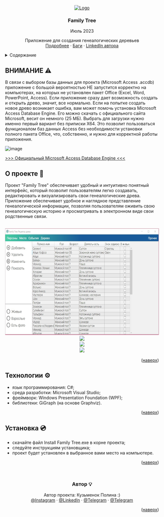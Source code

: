 
<a name="readme-top"></a>

<!-- PROJECT LOGO -->
<br />
<div align="center">
  <a href="https://your-timer.vercel.app/">
    <img src="Family Tree/Family Tree/Assets/Images/icon.ico" alt="Logo" width="80" height="80">
  </a>

  <h3 align="center">Family Tree</h3>
  <p align="center">Июль 2023</p>

  <p align="center">
     Приложение для создания генеалогических деревьев
    <br />
    <a href="https://krabochki.github.io/Resume/family-tree.html">Подробнее</a>
    ·
    <a href="https://github.com/krabochki/FamilyTree/issues">Баги</a>
    ·
    <a href="https://www.linkedin.com/in/polina-kuzmenok-550449291">LinkedIn автора</a>
  </p>
</div>

<!-- TABLE OF CONTENTS -->
<details>
  <summary>Содержание</summary>
  <ol>
    <li><a href="#warning">Внимание</a></li>
    <li><a href="#about">О проекте</a></li>
    <li><a href="#stack">Технологии</a></li>
      <li><a href="#setup">Установка</a></li>
    <li><a href="#author">Автор</a></li>
  </ol>
</details>

<!-- ABOUT THE PROJECT -->

<a name="warning"></a>
## ВНИМАНИЕ ⚠

В связи с выбором базы данных для проекта (Microsoft Access .accdb) приложение с большой вероятностью НЕ запустится корректно на компьютерах, на которых не установлен пакет Office (Excel, Word, PowerPoint, Access). Если приложение сразу дает возможность создать и открыть древо, значит, все нормально. Если на попытке создать новое древо возникает ошибка, вам может помочь установка Microsoft Access Database Engine. Его можно скачать с официального сайта Microsoft, весит он немного (25 МБ). Выбрать для загрузки нужно именно первый вариант без приписки Х64. Это позволит пользоваться функционалом баз данных Access без необходимости установки полного пакета Office, что, собственно, и нужно для корректной работы приложения. 

![image](https://github.com/krabochki/FamilyTree/assets/117679964/7753e3c1-a4e1-4985-950b-f14117c3fcc5)

<a href="https://www.microsoft.com/en-us/download/details.aspx?id=13255 "/> >>> Официальный Microsoft Access Database Engine <<< </a>

<a name="about"></a>

## О проекте 📢

Проект "Family Tree" обеспечивает удобный и интуитивно понятный интерфейс, который позволит пользователям легко создавать, редактировать и визуализировать свои генеалогические древа. 
Приложение обеспечивает удобное и наглядное представление генеалогической информации, позволяя пользователям оживить свою генеалогическую историю и просматривать в электронном виде свои родственные связи.

<br>
<div align="center">
    <img src="readme-pic.jpg"  height="350">

</div>

<div align="center">
    <img src="https://github.com/krabochki/FamilyTree/assets/117679964/1adc38a9-78c2-4ce9-8a7b-334a1439a230"  height="800">

</div>

<div align="center">
    <img src="https://github.com/krabochki/FamilyTree/assets/117679964/60bcd9a7-67b7-4a09-8b57-64a8cbfa714c"  height="400">

</div>


<div align="center">
    <img src="https://github.com/krabochki/FamilyTree/assets/117679964/5aa34473-8736-4e8e-b323-ff9119edfb5e"  height="350">

</div>

<p align="right">(<a href="#readme-top">наверх</a>)</p>

<a name="stack"></a>

## Технологии ⚙️

- язык программирования: C#;
- среда разработки: Microsoft Visual Studio;
- фреймворк: Windows Presentation Foundation (WPF);
- библиотеки: GiGraph (на основе Graphviz).

<p align="right">(<a href="#readme-top">наверх</a>)</p>


<a name="setup"></a>

## Установка 💿 

- скачайте файл Install Family Tree.exe в корне проекта;
- следуйте инструкциям установщика;
- проект будет установлен в выбранное вами место на компьютере.

<p align="right">(<a href="#readme-top">наверх</a>)</p>



<a name="author"></a>
<br>
<div align="center">

<h3 align="center"> Автор 💡</h3>



  <p align="center">
Автор проекта: Кузьменок Полина :)
    <br />
      <a href="https://instagram.com/krabochki">@Instagram</a>
    ·
    <a href="https://www.linkedin.com/in/polina-kuzmenok-550449291">@LinkedIn</a>
    ·
    <a href="https://t.me/krabochki">@Telegram</a>   
    ·
    <a href="https://vk.com/nanananana_come_on">@Telegram</a>
  </p>

<p align="right">(<a href="#readme-top">наверх</a>)</p>

</div>
